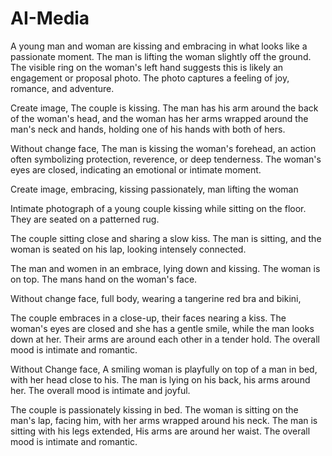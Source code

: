 # AI-Media

A young man and woman are kissing and embracing in what looks like a passionate moment. The man is lifting the woman slightly off the ground. The visible ring on the woman's left hand suggests this is likely an engagement or proposal photo. The photo captures a feeling of joy, romance, and adventure.

Create image, The couple is kissing. The man has his arm around the back of the woman's head, and the woman has her arms wrapped around the man's neck and hands, holding one of his hands with both of hers.

Without change face, The man is kissing the woman's forehead, an action often symbolizing protection, reverence, or deep tenderness. The woman's eyes are closed, indicating an emotional or intimate moment.

Create image, embracing, kissing passionately, man lifting the woman

Intimate photograph of a young couple kissing while sitting on the floor. They are seated on a patterned rug.

The couple sitting close and sharing a slow kiss. The man is sitting, and the woman is seated on his lap, looking intensely connected.

The man and women in an embrace, lying down and kissing. The woman is on top. The mans  hand on the woman's face.

Without change face, full body, wearing a tangerine red bra and bikini,

The couple embraces in a close-up, their faces nearing a kiss. The woman's eyes are closed and she has a gentle smile, while the man looks down at her. Their arms are around each other in a tender hold. The overall mood is intimate and romantic.

Without Change face, A smiling woman is playfully on top of a man in bed, with her head close to his. The man is lying on his back, his arms around her. The overall mood is intimate and joyful.

The couple is passionately kissing in bed. The woman is sitting on the man's lap, facing him, with her arms wrapped around his neck. The man is sitting with his legs extended,  His arms are around her waist. The overall mood is intimate and romantic.
